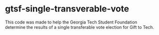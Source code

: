 # gtsf-single-transverable-vote
This code was made to help the Georgia Tech Student Foundation determine the results of a single transferable vote election for Gift to Tech.
